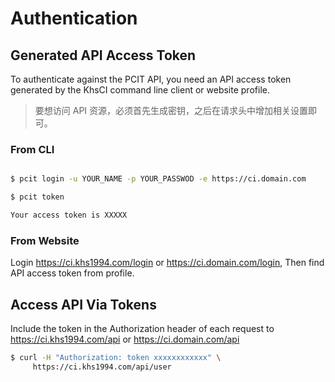 # Authentication

## Generated API Access Token

To authenticate against the PCIT API, you need an API access token generated by the KhsCI command line client or website profile.

> 要想访问 API 资源，必须首先生成密钥，之后在请求头中增加相关设置即可。

### From CLI

```bash

$ pcit login -u YOUR_NAME -p YOUR_PASSWOD -e https://ci.domain.com

$ pcit token

Your access token is XXXXX
```

### From Website

Login https://ci.khs1994.com/login or https://ci.domain.com/login, Then find API access token from profile.

## Access API Via Tokens

Include the token in the Authorization header of each request to https://ci.khs1994.com/api or https://ci.domain.com/api

```bash
$ curl -H "Authorization: token xxxxxxxxxxxx" \
     https://ci.khs1994.com/api/user
```
